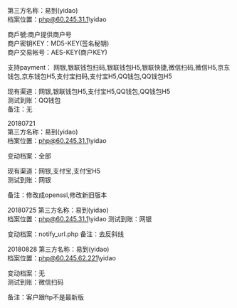第三方名称：易到(yidao)  
档案位置：php@60.245.31.1\yidao  

商戶號:商户提供商户号  
商户密钥KEY：MD5-KEY(签名秘钥)  
商户交易帐号：AES-KEY(商户KEY)  

支持payment： 网银,银联钱包扫码,银联钱包H5,银联快捷,微信扫码,微信H5,京东钱包,京东钱包H5,支付宝扫码,支付宝H5,QQ钱包,QQ钱包H5  

现有渠道：网银,银联钱包H5,支付宝H5,QQ钱包,QQ钱包H5  
测试到账：QQ钱包  
备注：无  
  
20180721  
第三方名称：易到(yidao)  
档案位置：php@60.245.31.1\yidao

变动档案：全部  
  
现有渠道：网银,支付宝,支付宝H5  
测试到账：网银  

备注：修改成openssl,修改新旧版本

20180725
第三方名称：易到(yidao)  
档案位置：php@60.245.31.1\yidao
测试到账：网银

变动档案：notify_url.php
备注：去反斜线

20180828
第三方名称：易到(yidao)  
档案位置：php@60.245.62.221\yidao

变动档案：无  
测试到账：微信扫码  

备注：客户跟ftp不是最新版